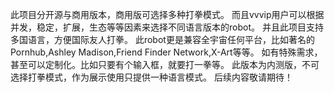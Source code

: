 此项目分开源与商用版本，商用版可选择多种打拳模式。
而且vvvip用户可以根据并发，稳定，扩展，生态等等因素来选择不同语言版本的robot。
并且此项目支持多国语言，方便国际友人打拳。
此robot更是兼容全宇宙任何平台，比如著名的Pornhub,Ashley Madison,Friend Finder Network,X-Art等等。
如有特殊需求，甚至可以定制化。比如只要有个输入框，就要打一拳等。
此版本为内测版，不可选择打拳模式，作为展示使用只提供一种语言模式。
后续内容敬请期待！
